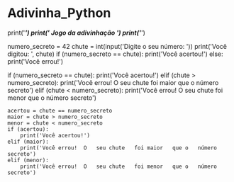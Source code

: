 # Adivinha_Python
print('******************************')
print('*				Jogo	da	adivinhação					*')
print('******************************')

numero_secreto = 42
chute = int(input('Digite	o	seu	número:	'))
print('Você	digitou:	', chute)
if (numero_secreto == chute):
    print('Você	acertou!')
else:
    print('Você	errou!')

if (numero_secreto == chute):
    print('Você	acertou!')
elif (chute > numero_secreto):
    print('Você	errou!	O	seu	chute	foi	maior	que	o	número	secreto')
elif (chute < numero_secreto):
    print('Você	errou!	O	seu	chute	foi	menor	que	o	número	secreto')

    acertou = chute == numero_secreto
    maior = chute > numero_secreto
    menor = chute < numero_secreto
    if (acertou):
        print('Você	acertou!')
    elif (maior):
        print('Você	errou!	O	seu	chute	foi	maior	que	o	número	secreto')
    elif (menor):
        print('Você	errou!	O	seu	chute	foi	menor	que	o	número	secreto')

